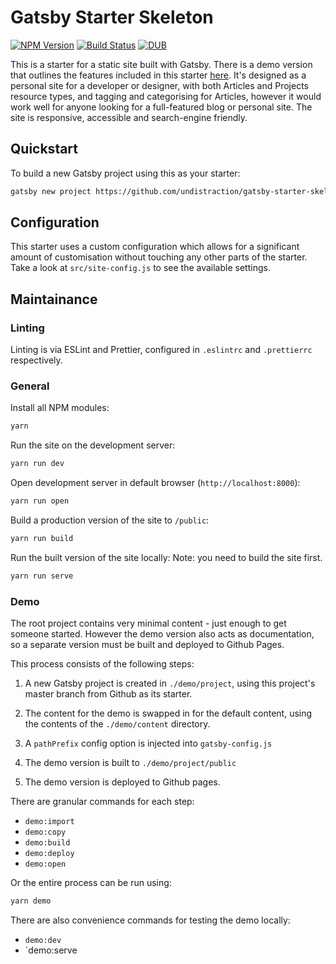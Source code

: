 # Gatsby Starter Skeleton

[![NPM
Version](https://img.shields.io/npm/v/gatsby-starter-skeleton.svg)](https://www.npmjs.com/package/gatsby-starter-skeleton)
[![Build
Status](https://img.shields.io/travis/Undistraction/gatsby-starter-skeleton.svg)](https://travis-ci.org/Undistraction/gatsby-starter-skeleton)
[![DUB](https://img.shields.io/dub/l/vibe-d.svg)](./LICENSE.md)

This is a starter for a static site built with Gatsby. There is a demo version
that outlines the features included in this starter
[here](https://undistraction.github.io/gatsby-starter-skeleton/). It's designed
as a personal site for a developer or designer, with both Articles and Projects
resource types, and tagging and categorising for Articles, however it would work
well for anyone looking for a full-featured blog or personal site. The site is
responsive, accessible and search-engine friendly.

## Quickstart

To build a new Gatsby project using this as your starter:

```bash
gatsby new project https://github.com/undistraction/gatsby-starter-skeleton
```

## Configuration

This starter uses a custom configuration which allows for a significant amount
of customisation without touching any other parts of the starter. Take a look at
`src/site-config.js` to see the available settings.

## Maintainance

### Linting

Linting is via ESLint and Prettier, configured in `.eslintrc` and `.prettierrc`
respectively.

### General

Install all NPM modules:

```bash
yarn
```

Run the site on the development server:

```bash
yarn run dev
```

Open development server in default browser (`http://localhost:8000`):

```bash
yarn run open
```

Build a production version of the site to `/public`:

```bash
yarn run build
```

Run the built version of the site locally: Note: you need to build the site
first.

```bash
yarn run serve
```

### Demo

The root project contains very minimal content - just enough to get someone
started. However the demo version also acts as documentation, so a separate
version must be built and deployed to Github Pages.

This process consists of the following steps:

1. A new Gatsby project is created in `./demo/project`, using this project's
   master branch from Github as its starter.

2. The content for the demo is swapped in for the default content, using the
   contents of the `./demo/content` directory.

3. A `pathPrefix` config option is injected into `gatsby-config.js`

4. The demo version is built to `./demo/project/public`

5. The demo version is deployed to Github pages.

There are granular commands for each step:

* `demo:import`
* `demo:copy`
* `demo:build`
* `demo:deploy`
* `demo:open`

Or the entire process can be run using:

```bash
yarn demo
```

There are also convenience commands for testing the demo locally:

* `demo:dev`
* `demo:serve
